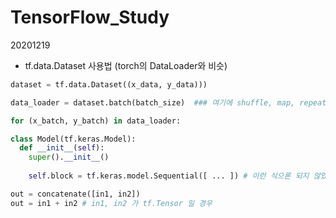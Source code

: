 # TensorFlow_Study


20201219

- tf.data.Dataset 사용법 (torch의 DataLoader와 비슷)

```python
dataset = tf.data.Dataset((x_data, y_data)))

data_loader = dataset.batch(batch_size)  ### 여기에 shuffle, map, repeat 같은 다른 옵션이 있다. 

for (x_batch, y_batch) in data_loader:
```

```python
class Model(tf.keras.Model):
  def __init__(self):
    super().__init__()
    
    self.block = tf.keras.model.Sequential([ ... ]) # 이런 식으론 되지 않았다.
```

```python
out = concatenate([in1, in2])
out = in1 + in2 # in1, in2 가 tf.Tensor 일 경우
```
